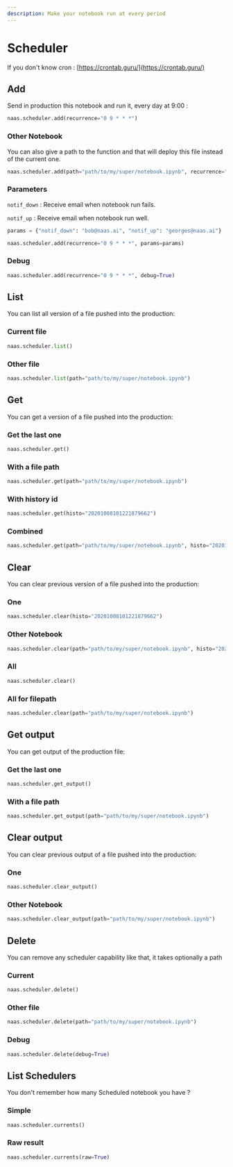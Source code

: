 ```yaml
---
description: Make your notebook run at every period
---
```


# Scheduler

If you don't know cron  : [https://crontab.guru/](https://crontab.guru/)

## Add

Send in production this notebook and run it, every day at 9:00 :

```python
naas.scheduler.add(recurrence="0 9 * * *")
```

### Other Notebook

You can also give a path to the function and that will deploy this file instead of the current one.

```python
naas.scheduler.add(path="path/to/my/super/notebook.ipynb", recurrence="0 9 * * *")
```

### Parameters

`notif_down` : Receive email when notebook run fails.

`notif_up` : Receive email when notebook run well.

```python
params = {"notif_down": "bob@naas.ai", "notif_up": "georges@naas.ai"}

naas.scheduler.add(recurrence="0 9 * * *", params=params)
```

### Debug

```python
naas.scheduler.add(recurrence="0 9 * * *", debug=True)
```

## List 

You can list all version of a file pushed into the production:

### Current file

```python
naas.scheduler.list()
```

### Other file 

```python
naas.scheduler.list(path="path/to/my/super/notebook.ipynb")
```

## Get 

You can get a version of a file pushed into the production:

### Get the last one

```python
naas.scheduler.get()
```

### With a file path

```python
naas.scheduler.get(path="path/to/my/super/notebook.ipynb")
```

### With history id

```python
naas.scheduler.get(histo="20201008101221879662")
```

### Combined

```python
naas.scheduler.get(path="path/to/my/super/notebook.ipynb", histo="20201008101221879662")
```

## Clear

You can clear previous version of a file pushed into the production:

### One

```python
naas.scheduler.clear(histo="20201008101221879662")
```

### Other Notebook

```python
naas.scheduler.clear(path="path/to/my/super/notebook.ipynb", histo="20201008101221879662")
```

### All

```python
naas.scheduler.clear()
```

### All for filepath

```python
naas.scheduler.clear(path="path/to/my/super/notebook.ipynb")
```

## Get output

You can get output of the production file:

### Get the last one

```python
naas.scheduler.get_output()
```

### With a file path

```python
naas.scheduler.get_output(path="path/to/my/super/notebook.ipynb")
```

## Clear output

You can clear previous  output of a file pushed into the production:

### One

```python
naas.scheduler.clear_output()
```

### Other Notebook

```python
naas.scheduler.clear_output(path="path/to/my/super/notebook.ipynb")
```

## Delete

You can remove any scheduler capability like that, it takes optionally a path 

### Current

```python
naas.scheduler.delete()
```

### Other file

```python
naas.scheduler.delete(path="path/to/my/super/notebook.ipynb")
```

### Debug

```python
naas.scheduler.delete(debug=True)
```

## List Schedulers

You don't remember how many Scheduled notebook you have ?

### Simple

```python
naas.scheduler.currents()
```

### Raw result 

```python
naas.scheduler.currents(raw=True)
```



